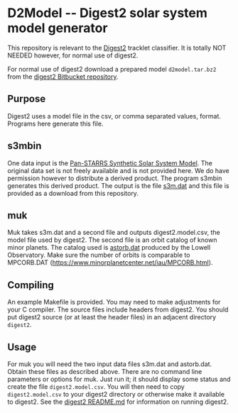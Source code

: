 # D2Model -- Digest2 solar system model generator

This repository is relevant to the [Digest2](https://bitbucket.org/mpcdev/digest2) tracklet classifier.  It is totally NOT NEEDED however, for normal use of digest2.

For normal use of digest2 download a prepared model `d2model.tar.bz2` from the [digest2 Bitbucket repository](https://bitbucket.org/mpcdev/digest2/downloads).

## Purpose

Digest2 uses a model file in the csv, or comma separated values, format.  Programs here generate this file.

## s3mbin

One data input is the [Pan-STARRS Synthetic Solar System Model](http://adsabs.harvard.edu/abs/2007AAS...211.4721G).  The original data set is not freely available and is not provided here.  We do have permission however to distribute a derived product.  The program s3mbin generates this derived product.  The output is the file [s3m.dat](https://bitbucket.org/mpcdev/d2model/downloads) and this file is provided as a download from this repository.

## muk

Muk takes s3m.dat and a second file and outputs digest2.model.csv, the model file used by digest2.  The second file is an orbit catalog of known minor planets.  The catalog used is [astorb.dat](http://www.naic.edu/~nolan/astorb.html) produced by the Lowell Observatory. Make sure the number of orbits is comparable to MPCORB.DAT (https://www.minorplanetcenter.net/iau/MPCORB.html).

## Compiling
An example Makefile is provided.  You may need to make adjustments for your C compiler.  The source files include headers from digest2.  You should put digest2 source (or at least the header files) in an adjacent directory `digest2`.

## Usage
For muk you will need the two input data files s3m.dat and astorb.dat.  Obtain these files as described above.  There are no command line parameters or options for muk.  Just run it; it should display some status and create the file `digest2.model.csv`.  You will then need to copy `digest2.model.csv` to your digest2 directory or otherwise make it available to digest2.  See the [digest2 README.md](https://bitbucket.org/mpcdev/digest2) for information on running digest2.